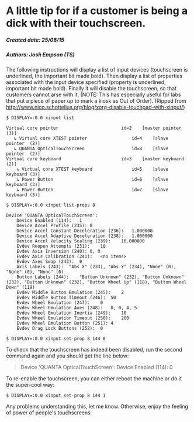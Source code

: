 # A little tip for if a customer is being a dick with their touchscreen.
##### Created date: 25/08/15
##### Authors: Josh Empson (TS)


The following instructions will display a list of input devices (touchscreen is underlined, the important bit made bold).
Then display a list of properties associated with the input device specified (property is underlined, important bit made bold).
Finally it will disable the touchscreen, so that customers cannot arse with it.
(NOTE: This has especially useful for labs that put a piece of paper up to mark a kiosk as Out of Order).
(Ripped from http://www.nico.schottelius.org/blog/xorg-disable-touchpad-with-xinput/)

```
$ DISPLAY=:0.0 xinput list

Virtual core pointer                    	id=2	[master pointer  (3)]
   ↳ Virtual core XTEST pointer              	id=4	[slave  pointer  (2)]
   ↳ QUANTA OpticalTouchScreen               	id=8	[slave  pointer  (2)]
Virtual core keyboard                   	id=3	[master keyboard (2)]
    ↳ Virtual core XTEST keyboard             	id=5	[slave  keyboard (3)]
    ↳ Power Button                            	id=6	[slave  keyboard (3)]
    ↳ Power Button                            	id=7	[slave  keyboard (3)]

$ DISPLAY=:0.0 xinput list-props 8 

Device 'QUANTA OpticalTouchScreen':
	Device Enabled (114):	1
	Device Accel Profile (235):	0
	Device Accel Constant Deceleration (236):	1.000000
	Device Accel Adaptive Deceleration (238):	1.000000
	Device Accel Velocity Scaling (239):	10.000000
	Evdev Reopen Attempts (231):	10
	Evdev Axis Inversion (240):	0, 0
	Evdev Axis Calibration (241):	<no items>
	Evdev Axes Swap (242):	0
	Axis Labels (243):	"Abs X" (233), "Abs Y" (234), "None" (0), "None" (0), "None" (0)
	Button Labels (244):	"Button Unknown" (232), "Button Unknown" (232), "Button Unknown" (232), "Button Wheel Up" (118), "Button Wheel Down" (119)
	Evdev Middle Button Emulation (245):	2
	Evdev Middle Button Timeout (246):	50
	Evdev Wheel Emulation (247):	0
	Evdev Wheel Emulation Axes (248):	0, 0, 4, 5
	Evdev Wheel Emulation Inertia (249):	10
	Evdev Wheel Emulation Timeout (250):	200
	Evdev Wheel Emulation Button (251):	4
	Evdev Drag Lock Buttons (252):	0

$ DISPLAY=:0.0 xinput set-prop 8 144 0
```

To check that the touchscreen has indeed been disabled, run the second command again and you should get the line below:

>Device 'QUANTA OpticalTouchScreen':
	Device Enabled (114):	0

To re-enable the touchscreen, you can either reboot the machine or do it the super-cool way:

`$ DISPLAY=:0.0 xinput set-prop 8 144 1`

Any problems understanding this, let me know.
Otherwise, enjoy the feeling of power of people's touchscreens.
